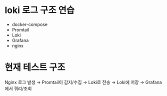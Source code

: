 # loki 로그 구조 연습
- docker-compose
- Promtail
- Loki
- Grafana
- nginx

# 현재 테스트 구조
Nginx 로그 발생 → Promtail이 감지/수집 → Loki로 전송 → Loki에 저장 → Grafana에서 쿼리/조회

